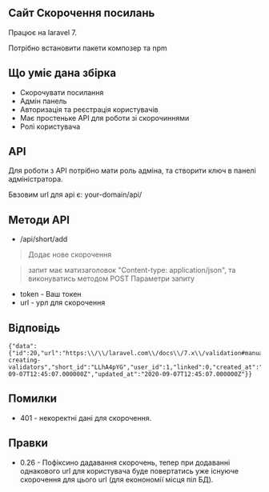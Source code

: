 ## Сайт Скорочення посилань

Працює на laravel 7.

Потрібно встановити пакети композер та npm

## Що уміє дана збірка
- Скорочувати посилання
- Адмін панель
- Авторизація та реєстрація користувачів
- Має простеньке API для роботи зі скорочиннями
- Ролі користувача

## API
Для роботи з API потрібно мати роль адміна, та створити ключ в панелі адміністратора.

Бвзовим url для api є: your-domain/api/

## Методи API 

- /api/short/add
> Додає  нове скорочення

>запит має матизаголовок "Content-type: application/json", та виконуватись методом POST
Параметри запиту
- token - Ваш токен
- url - урл для скорочення


## Відповідь
    {"data":{"id":20,"url":"https:\\/\\/laravel.com\\/docs\\/7.x\\/validation#manually-creating-validators","short_id":"LLhA4pYG","user_id":1,"linked":0,"created_at":"2020-09-07T12:45:07.000000Z","updated_at":"2020-09-07T12:45:07.000000Z"}}

## Помилки
- 401 - некоректні дані для скорочення.

## Правки
- 0.26 - Пофіксино дадавання скорочень, тепер при додаванні однакового url для користувача буде повертатись уже існуюче скорочення для цього url (для еконономії місця піл БД). 


